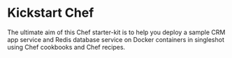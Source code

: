 # Kickstart Chef
The ultimate aim of this Chef starter-kit is to help you deploy a sample CRM app service and Redis database service on Docker containers in singleshot using Chef cookbooks and Chef recipes.

